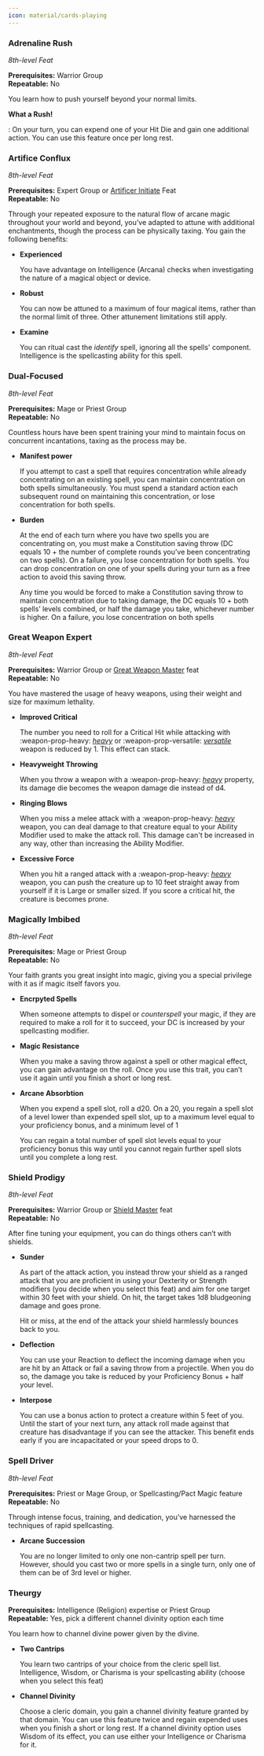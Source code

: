 ```yaml
---
icon: material/cards-playing
---
```


### Adrenaline Rush
*8th-level Feat*

**Prerequisites:** Warrior Group  
**Repeatable:** No

You learn how to push yourself beyond your normal limits.

**What a Rush!**
    
:   On your turn, you can expend one of your Hit Die and gain one additional action. You can use this feature once per long rest.

### Artifice Conflux
*8th-level Feat*

**Prerequisites:** Expert Group or [Artificer Initiate](feat-starting.md#artificer-initiate) Feat  
**Repeatable:** No

Through your repeated exposure to the natural flow of arcane magic throughout your world and beyond, you’ve adapted to attune with additional enchantments, though the process can be physically taxing. You gain the following benefits:

- **Experienced**
    
    You have advantage on Intelligence (Arcana) checks when investigating the nature of a magical object or device.
    
- **Robust**
    
    You can now be attuned to a maximum of four magical items, rather than the normal limit of three. Other attunement limitations still apply.
    
- **Examine**
    
    You can ritual cast the *identify* spell, ignoring all the spells' component. Intelligence is the spellcasting ability for this spell.

### Dual-Focused
*8th-level Feat*

**Prerequisites:** Mage or Priest Group  
**Repeatable:** No

Countless hours have been spent training your mind to maintain focus on concurrent incantations, taxing as the process may be.

- **Manifest power**
    
    If you attempt to cast a spell that requires concentration while already concentrating on an existing spell, you can maintain concentration on both spells simultaneously. You must spend a standard action each subsequent round on maintaining this concentration, or lose concentration for both spells.
    
- **Burden**
    
    At the end of each turn where you have two spells you are concentrating on, you must make a Constitution saving throw (DC equals 10 + the number of complete rounds you’ve been concentrating on two spells). On a failure, you lose concentration for both spells. You can drop concentration on one of your spells during your turn as a free action to avoid this saving throw.
    
    Any time you would be forced to make a Constitution saving throw to maintain concentration due to taking damage, the DC equals 10 + both spells’ levels combined, or half the damage you take, whichever number is higher. On a failure, you lose concentration on both spells

### Great Weapon Expert
*8th-level Feat*

**Prerequisites:** Warrior Group or [Great Weapon Master](feat-4th-level.md#great-weapon-master) feat  
**Repeatable:** No

You have mastered the usage of heavy weapons, using their weight and size for maximum lethality.

- **Improved Critical**
    
    The number you need to roll for a Critical Hit while attacking with :weapon-prop-heavy: *[heavy]* or :weapon-prop-versatile: *[versatile]* weapon is reduced by 1. This effect can stack.
    
- **Heavyweight Throwing**
    
    When you throw a weapon with a :weapon-prop-heavy: *[heavy]* property, its damage die becomes the weapon damage die instead of d4.

- **Ringing Blows**
    
    When you miss a melee attack with a :weapon-prop-heavy: *[heavy]* weapon, you can deal damage to that creature equal to your Ability Modifier used to make the attack roll. This damage can't be increased in any way, other than increasing the Ability Modifier.

- **Excessive Force**
    
    When you hit a ranged attack with a :weapon-prop-heavy: *[heavy]* weapon, you can push the creature up to 10 feet straight away from yourself if it is Large or smaller sized. If you score a critical hit, the creature is becomes prone.

[heavy]: ../../equipment/weapon/index.md#heavy
[versatile]: ../../equipment/weapon/index.md#versatile

### Magically Imbibed
*8th-level Feat*

**Prerequisites:** Mage or Priest Group  
**Repeatable:** No

Your faith grants you great insight into magic, giving you a special privilege with it as if magic itself favors you.

- **Encrpyted Spells**
    
    When someone attempts to dispel or *counterspell* your magic, if they are required to make a roll for it to succeed, your DC is increased by your spellcasting modifier.
    
- **Magic Resistance**
    
    When you make a saving throw against a spell or other magical effect, you can gain advantage on the roll. Once you use this trait, you can’t use it again until you finish a short or long rest.
    
- **Arcane Absorbtion**
    
    When you expend a spell slot, roll a d20. On a 20, you regain a spell slot of a level lower than expended spell slot, up to a maximum level equal to your proficiency bonus, and a minimum level of 1
    
    You can regain a total number of spell slot levels equal to your proficiency bonus this way until you cannot regain further spell slots until you complete a long rest.

### Shield Prodigy
*8th-level Feat*

**Prerequisites:** Warrior Group or [Shield Master](feat-4th-level.md#shield-masterhb) feat  
**Repeatable:** No

After fine tuning your equipment, you can do things others can’t with shields.

- **Sunder**
    
    As part of the attack action, you instead throw your shield as a ranged attack that you are proficient in using your Dexterity or Strength modifiers (you decide when you select this feat) and aim for one target within 30 feet with your shield. On hit, the target takes 1d8 bludgeoning damage and goes prone.
    
    Hit or miss, at the end of the attack your shield harmlessly bounces back to you.
    
- **Deflection**
    
    You can use your Reaction to deflect the incoming damage when you are hit by an Attack or fail a saving throw from a projectile. When you do so, the damage you take is reduced by your Proficiency Bonus + half your level.
    
- **Interpose**
    
    You can use a bonus action to protect a creature within 5 feet of you. Until the start of your next turn, any attack roll made against that creature has disadvantage if you can see the attacker. This benefit ends early if you are incapacitated or your speed drops to 0.

### Spell Driver
*8th-level Feat*

**Prerequisites:** Priest or Mage Group, or Spellcasting/Pact Magic feature  
**Repeatable:** No

Through intense focus, training, and dedication, you’ve harnessed the techniques of rapid spellcasting.

- **Arcane Succession**
    
    You are no longer limited to only one non-cantrip spell per turn. However, should you cast two or more spells in a single turn, only one of them can be of 3rd level or higher.
    
### Theurgy

**Prerequisites:** Intelligence (Religion) expertise or Priest Group  
**Repeatable:** Yes, pick a different channel divinity option each time

You learn how to channel divine power given by the divine.

- **Two Cantrips**
    
    You learn two cantrips of your choice from the cleric spell list. Intelligence, Wisdom, or Charisma is your spellcasting ability (choose when you select this feat)
    
- **Channel Divinity**
    
    Choose a cleric domain, you gain a channel divinity feature granted by that domain. You can use this feature twice and regain expended uses when you finish a short or long rest. If a channel divinity option uses Wisdom of its effect, you can use either your Intelligence or Charisma for it.